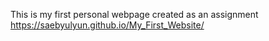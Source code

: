 This is my first personal webpage created as an assignment
https://saebyulyun.github.io/My_First_Website/
